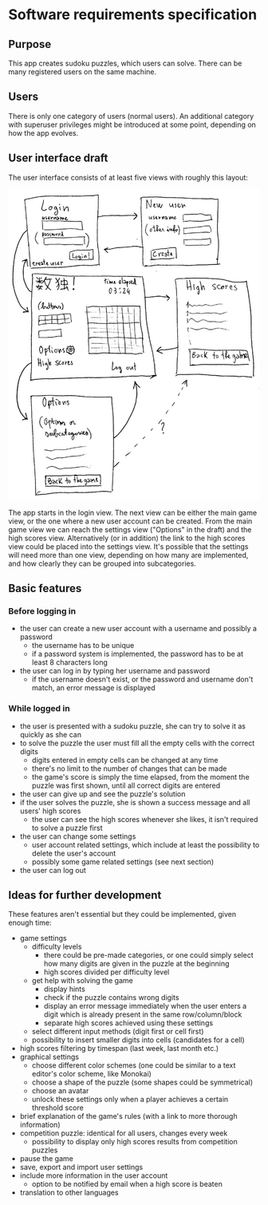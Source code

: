 # Software requirements specification
## Purpose
This app creates sudoku puzzles, which users can solve. There can be many registered users on the same machine.
## Users
There is only one category of users (normal users). An additional category with superuser privileges might be introduced at some point, depending on how the app evolves.
## User interface draft
The user interface consists of at least five views with roughly this layout:

![couldn't load image](https://github.com/nigoshh/otm-harjoitustyo/blob/master/documentation/images/srs1.png "User interface draft")

The app starts in the login view. The next view can be either the main game view, or the one where a new user account can be created. From the main game view we can reach the settings view ("Options" in the draft) and the high scores view. Alternatively (or in addition) the link to the high scores view could be placed into the settings view. It's possible that the settings will need more than one view, depending on how many are implemented, and how clearly they can be grouped into subcategories.
## Basic features
### Before logging in
- the user can create a new user account with a username and possibly a password
  - the username has to be unique
  - if a password system is implemented, the password has to be at least 8 characters long
- the user can log in by typing her username and password
  - if the username doesn't exist, or the password and username don't match, an error message is displayed
### While logged in
- the user is presented with a sudoku puzzle, she can try to solve it as quickly as she can
- to solve the puzzle the user must fill all the empty cells with the correct digits
  - digits entered in empty cells can be changed at any time
  - there's no limit to the number of changes that can be made
  - the game's score is simply the time elapsed, from the moment the puzzle was first shown, until all correct digits are entered
- the user can give up and see the puzzle's solution
- if the user solves the puzzle, she is shown a success message and all users' high scores
  - the user can see the high scores whenever she likes, it isn't required to solve a puzzle first
- the user can change some settings
  - user account related settings, which include at least the possibility to delete the user's account
  - possibly some game related settings (see next section)
- the user can log out
## Ideas for further development
These features aren't essential but they could be implemented, given enough time:
- game settings
  - difficulty levels
    - there could be pre-made categories, or one could simply select how many digits are given in the puzzle at the beginning
    - high scores divided per difficulty level
  - get help with solving the game
    - display hints
    - check if the puzzle contains wrong digits
    - display an error message immediately when the user enters a digit which is already present in the same row/column/block
    - separate high scores achieved using these settings
  - select different input methods (digit first or cell first)
  - possibility to insert smaller digits into cells (candidates for a cell)
- high scores filtering by timespan (last week, last month etc.)
- graphical settings
  - choose different color schemes (one could be similar to a text editor's color scheme, like Monokai)
  - choose a shape of the puzzle (some shapes could be symmetrical)
  - choose an avatar
  - unlock these settings only when a player achieves a certain threshold score
- brief explanation of the game's rules (with a link to more thorough information)
- competition puzzle: identical for all users, changes every week
  - possibility to display only high scores results from competition puzzles
- pause the game
- save, export and import user settings
- include more information in the user account
  - option to be notified by email when a high score is beaten
- translation to other languages
